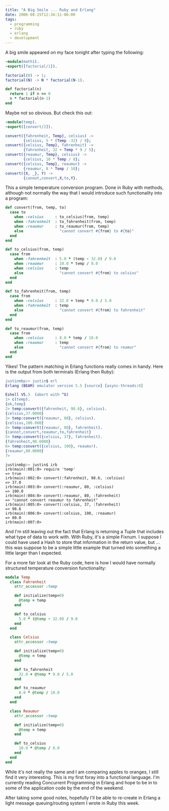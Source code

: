 ```yaml
---
title: "A Big Smile ... Ruby and Erlang"
date: 2006-08-25T12:34:11-06:00
tags:
  - programming
  - ruby
  - erlang
  - development
---
```


A big smile appeared on my face tonight after typing the following:

```erlang
-module(math1).
-export([factorial/1]).

factorial(0) -> 1;
factorial(N) -> N * factorial(N-1).
```

```ruby  
def factorial(n)
  return 1 if n == 0
  n * factorial(n-1)
end
```

Maybe not so obvious. But check this out:

```erlang
-module(temp).
-export([convert/2]).

convert({fahrenheit, Temp}, celsius) ->
        {celsius, 5 * (Temp -32) / 9};
convert({celsius, Temp}, fahrenheit) ->
        {fahrenheit, 32 + Temp * 9 / 5};
convert({reaumur, Temp}, celsius) ->
        {celsius, 10 * Temp / 8};
convert({celsius, Temp}, reaumur) ->
        {reaumur, 8 * Temp / 10};
convert({X, _}, Y) ->
        {cannot,convert,X,to,Y}.
```

This a simple temperature conversion program. Done in Ruby with methods, although not normally the way that I would introduce such functionality into a program:

```ruby
def convert(from, temp, to)
  case to
    when :celsius     : to_celsius(from, temp)
    when :fahrenheit  : to_fahrenheit(from, temp)
    when :reaumur     : to_reaumur(from, temp)
    else                "cannot convert #{from} to #{to}"
  end
end

def to_celsius(from, temp)
  case from
    when :fahrenheit  : 5.0 * (temp - 32.0) / 9.0
    when :reaumur     : 10.0 * temp / 8.0
    when :celsius     : temp
    else                "cannot convert #{from} to celsius"
  end
end

def to_fahrenheit(from, temp)
  case from
    when :celsius     : 32.0 + temp * 9.0 / 5.0
    when :fahrenheit  : temp
    else                "cannot convert #{from} to fahrenheit"
  end
end

def to_reaumur(from, temp)
  case from
    when :celsius     : 8.0 * temp / 10.0
    when :reaumur     : temp
    else                "cannot convert #{from} to reamur"
  end
end
```

Yikes! The pattern matching in Erlang functions really comes in handy. Here is the output from both terminals (Erlang then Ruby):

```erl
justinmbp:~ justin$ erl
Erlang (BEAM) emulator version 5.5 [source] [async-threads:0]

Eshell V5.5  (abort with ^G)
1> c(temp).
{ok,temp}
2> temp:convert({fahrenheit, 98.6}, celsius).
{celsius,37.0000}
3> temp:convert({reaumur, 80}, celsius).
{celsius,100.000}
4> temp:convert({reaumur, 80}, fahrenheit).
{cannot,convert,reaumur,to,fahrenheit}
5> temp:convert({celsius, 37}, fahrenheit).
{fahrenheit,98.6000}
6> temp:convert({celsius, 100}, reaumur).
{reaumur,80.0000}
7>
```

```irb
justinmbp:~ justin$ irb
irb(main):001:0> require 'temp'
=> true
irb(main):002:0> convert(:fahrenheit, 98.6, :celsius)
=> 37.0
irb(main):003:0> convert(:reaumur, 80, :celsius)
=> 100.0
irb(main):004:0> convert(:reaumur, 80, :fahrenheit)
=> "cannot convert reaumur to fahrenheit"
irb(main):005:0> convert(:celsius, 37, :fahrenheit)
=> 98.6
irb(main):006:0> convert(:celsius, 100, :reaumur)
=> 80.0
irb(main):007:0>
```

And I'm still leaving out the fact that Erlang is returning a Tuple that includes what type of data to work with. With Ruby, it's a simple Fixnum. I suppose I could have used a Hash to store that information in the return value, but ... this was suppose to be a simple little example that turned into something a little larger than I expected.

For a more fair look at the Ruby code, here is how I would have normally structured temperature conversion functionality:


```ruby
module Temp
  class Fahrenheit
    attr_accessor :temp

    def initialize(temp=0)
      @temp = temp
    end

    def to_celsius
      5.0 * (@temp - 32.0) / 9.0
    end
  end

  class Celsius
    attr_accessor :temp

    def initialize(temp=0)
      @temp = temp
    end

    def to_fahrenheit
      32.0 + @temp * 9.0 / 5.0
    end

    def to_reaumur
      8.0 * @temp / 10.0
    end
  end

  class Reaumur
    attr_accessor :temp

    def initialize(temp=0)
      @temp = temp
    end

    def to_celsius
      10.0 * @temp / 8.0
    end
  end
end
```

While it's not really the same and I am comparing apples to oranges, I still find it very interesting. This is my first foray into a functional language. I'm currently reading Concurrent Programming in Erlang and hope to be in to some of the application code by the end of the weekend.

After taking some good notes, hopefully I'll be able to re-create in Erlang a light message queuing/routing system I wrote in Ruby this week.
